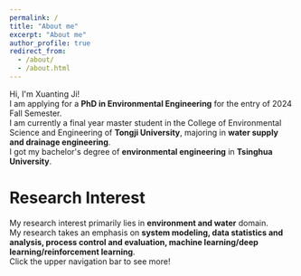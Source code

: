 ```yaml
---
permalink: /
title: "About me"
excerpt: "About me"
author_profile: true
redirect_from: 
  - /about/
  - /about.html
---
```


Hi, I'm Xuanting Ji! <br>
I am applying for a __PhD in Environmental Engineering__ for the entry of 2024 Fall Semester. <br>
I am currently a final year master student in the College of Environmental Science and Engineering of __Tongji University__, majoring in __water supply and drainage engineering__. <br>
I got my bachelor's degree of __environmental engineering__ in __Tsinghua University__. <br>

Research Interest
======
My research interest primarily lies in __environment and water__ domain. <br>
My research takes an emphasis on __system modeling, data statistics and analysis, process control and evaluation, machine learning/deep learning/reinforcement learning__. <br>
Click the upper navigation bar to see more!
